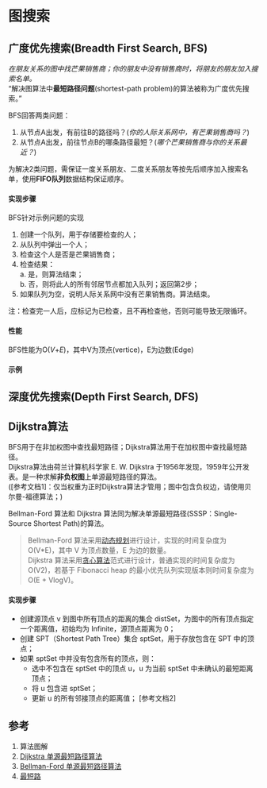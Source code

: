 # 图搜索

## 广度优先搜索(Breadth First Search, BFS)
*在朋友关系的图中找芒果销售商；你的朋友中没有销售商时，将朋友的朋友加入搜索名单。*  
“解决图算法中**最短路径问题**(shortest-path problem)的算法被称为广度优先搜索。”

BFS回答两类问题：
1. 从节点A出发，有前往B的路径吗？(*你的人际关系网中，有芒果销售商吗？*)
2. 从节点A出发，前往节点B的哪条路径最短？(*哪个芒果销售商与你的关系最近？*)

为解决2类问题，需保证一度关系朋友、二度关系朋友等按先后顺序加入搜索名单，使用**FIFO队列**数据结构保证顺序。

#### 实现步骤
BFS针对示例问题的实现
1. 创建一个队列，用于存储要检查的人；
2. 从队列中弹出一个人；
3. 检查这个人是否是芒果销售商；
4. 检查结果：  
  a. 是，则算法结束；  
  b. 否，则将此人的所有邻居节点都加入队列；返回第2步；
5. 如果队列为空，说明人际关系网中没有芒果销售商。算法结束。

注：检查完一人后，应标记为已检查，且不再检查他，否则可能导致无限循环。

#### 性能
BFS性能为O(*V*+*E*)，其中V为顶点(vertice)，E为边数(Edge)

#### 示例

## 深度优先搜索(Depth First Search, DFS)


## Dijkstra算法
BFS用于在非加权图中查找最短路径；Dijkstra算法用于在加权图中查找最短路径。  
Dijkstra算法由荷兰计算机科学家 E. W. Dijkstra 于1956年发现，1959年公开发表。是一种求解**非负权图**上单源最短路径的算法。  
([参考文档1]：仅当权重为正时Dijkstra算法才管用；图中包含负权边，请使用贝尔曼-福德算法；)  

Bellman-Ford 算法和 Dijkstra 算法同为解决单源最短路径(SSSP：Single-Source Shortest Path)的算法。  
> Bellman-Ford 算法采用[动态规划](base_algo.md#动态规划)进行设计，实现的时间复杂度为 O(V*E)，其中 V 为顶点数量，E 为边的数量。  
> Dijkstra 算法采用[贪心算法](base_algo.md#贪婪算法)范式进行设计，普通实现的时间复杂度为 O(V2)，若基于 Fibonacci heap 的最小优先队列实现版本则时间复杂度为 O(E + VlogV)。

#### 实现步骤
- 创建源顶点 v 到图中所有顶点的距离的集合 distSet，为图中的所有顶点指定一个距离值，初始均为 Infinite，源顶点距离为 0；
- 创建 SPT（Shortest Path Tree）集合 sptSet，用于存放包含在 SPT 中的顶点；
- 如果 sptSet 中并没有包含所有的顶点，则：
  - 选中不包含在 sptSet 中的顶点 u，u 为当前 sptSet 中未确认的最短距离顶点；
  - 将 u 包含进 sptSet；
  - 更新 u 的所有邻接顶点的距离值；
[参考文档2]

## 参考
1. 算法图解
2. [Dijkstra 单源最短路径算法](https://www.cnblogs.com/gaochundong/p/dijkstra_algorithm.html)  
3. [Bellman-Ford 单源最短路径算法](https://www.cnblogs.com/gaochundong/p/bellman_ford_algorithm.html)
4. [最短路](https://oi-wiki.org/graph/shortest-path/)
